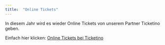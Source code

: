 ```yaml
---
title:  "Online Tickets"
---
```


In diesem Jahr wird es wieder Online Tickets von unserem Partner Ticketino geben.

Einfach hier klicken: [Online Tickets bei Ticketino](https://www.ticketino.com/de/event/19-t-mania-open-air-festival/189434)


